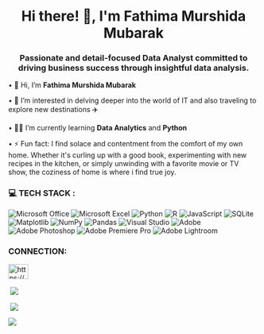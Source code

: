 <h1 align="center">Hi there! 👋, I'm Fathima Murshida Mubarak</h1>
<h3 align="center">Passionate and detail-focused Data Analyst committed to driving business success through insightful data analysis.</h3>

• 👋 Hi, I’m **Fathima Murshida Mubarak**

• 👀 I’m interested in delving deeper into the world of IT and also traveling to explore new destinations ✈️

• 👩‍💻 I’m currently learning **Data Analytics** and **Python**

• ⚡ Fun fact: I find solace and contentment from the comfort of my own home. Whether it's curling up with a good book, experimenting with new recipes in the kitchen, or simply unwinding with a favorite movie or TV show, the coziness of home is where i find true joy.




<h3 align="left"> 💻 TECH STACK :</h3>

![Microsoft Office](https://img.shields.io/badge/Microsoft_Office-D83B01?style=for-the-badge&logo=microsoft-office&logoColor=white) ![Microsoft Excel](https://img.shields.io/badge/Microsoft_Excel-217346?style=for-the-badge&logo=microsoft-excel&logoColor=white) ![Python](https://img.shields.io/badge/python-3670A0?style=for-the-badge&logo=python&logoColor=ffdd54) 
![R](https://img.shields.io/badge/r-%23276DC3.svg?style=for-the-badge&logo=r&logoColor=white)  ![JavaScript](https://img.shields.io/badge/javascript-%23323330.svg?style=for-the-badge&logo=javascript&logoColor=%23F7DF1E) 
![SQLite](https://img.shields.io/badge/sqlite-%2307405e.svg?style=for-the-badge&logo=sqlite&logoColor=white) 
![Matplotlib](https://img.shields.io/badge/Matplotlib-%23ffffff.svg?style=for-the-badge&logo=Matplotlib&logoColor=black) 
![NumPy](https://img.shields.io/badge/numpy-%23013243.svg?style=for-the-badge&logo=numpy&logoColor=white) 
![Pandas](https://img.shields.io/badge/pandas-%23150458.svg?style=for-the-badge&logo=pandas&logoColor=white)
![Visual Studio](https://img.shields.io/badge/Visual%20Studio-5C2D91.svg?style=for-the-badge&logo=visual-studio&logoColor=white)
![Adobe](https://img.shields.io/badge/adobe-%23FF0000.svg?style=for-the-badge&logo=adobe&logoColor=white)
![Adobe Photoshop](https://img.shields.io/badge/adobe%20photoshop-%2331A8FF.svg?style=for-the-badge&logo=adobe%20photoshop&logoColor=white)
![Adobe Premiere Pro](https://img.shields.io/badge/Adobe%20Premiere%20Pro-9999FF.svg?style=for-the-badge&logo=Adobe%20Premiere%20Pro&logoColor=white)
![Adobe Lightroom](https://img.shields.io/badge/Adobe%20Lightroom-31A8FF.svg?style=for-the-badge&logo=Adobe%20Lightroom&logoColor=white)

<h3 align="left">CONNECTION:</h3>
<p align="left">
<a href="https://linkedin.com/in/https://www.linkedin.com/in/fathimamurshidamubarak/" target="blank"><img align="center" 
src="https://raw.githubusercontent.com/rahuldkjain/github-profile-readme-generator/master/src/images/icons/Social/linked-in-alt.svg" 
alt="https://www.linkedin.com/in/asma-sayeeda-syed/" height="30" width="40" /></a>

  <!---
  MurshidaMubarak/MurshidaMubarak is a ✨ special ✨ repository because its `README.md` (this file) appears on your GitHub profile.
You can click the Preview link to take a look at your changes.
--->

<p align="left">
<p>&nbsp;<img align="center" src=https://github-readme-stats.vercel.app/api/top-langs/?username=MurshidaMubarak&theme=vision-friendly-dark&hide_progress=true
<p align="left">
 <p>&nbsp;<img align="center" src=https://github-readme-stats.vercel.app/api?username=MurshidaMubarak&theme=vision-friendly-dark&show_icons=true


<h3 align="left">
  <p align="left">
   <a href="https://github.com/MurshidaMubarak/github-profile-views-counter">
    <img src="https://komarev.com/ghpvc/?username=MurshidaMubarak&style=for-the-badge">
</a>
   
